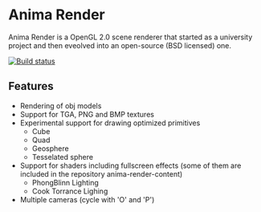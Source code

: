 # Anima Render

Anima Render is a OpenGL 2.0 scene renderer that started as a university project and then eveolved into an open-source (BSD licensed) one.

[![Build status](https://ci-beta.appveyor.com/api/projects/status/yuard58moqx4a883)](https://ci-beta.appveyor.com/project/mattiascibien/anima-render)

## Features

 * Rendering of obj models
 * Support for TGA, PNG and BMP textures
 * Experimental support for drawing optimized primitives
    * Cube
    * Quad
    * Geosphere
    * Tesselated sphere
 * Support for shaders including fullscreen effects (some of them are included in the repository anima-render-content)
 	* PhongBlinn Lighting
 	* Cook Torrance Lighing
 * Multiple cameras (cycle with 'O' and 'P')